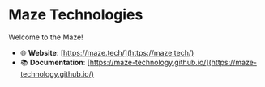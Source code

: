 # Maze Technologies

Welcome to the Maze!

- 🌐 **Website**: [https://maze.tech/](https://maze.tech/)
- 📚 **Documentation**: [https://maze-technology.github.io/](https://maze-technology.github.io/)
